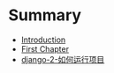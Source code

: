 # Summary

* [Introduction](README.md)
* [First Chapter](chapter1.md)
* [django-2-如何运行项目](django-2ru-he-yun-xing-xiang-mu.md)

